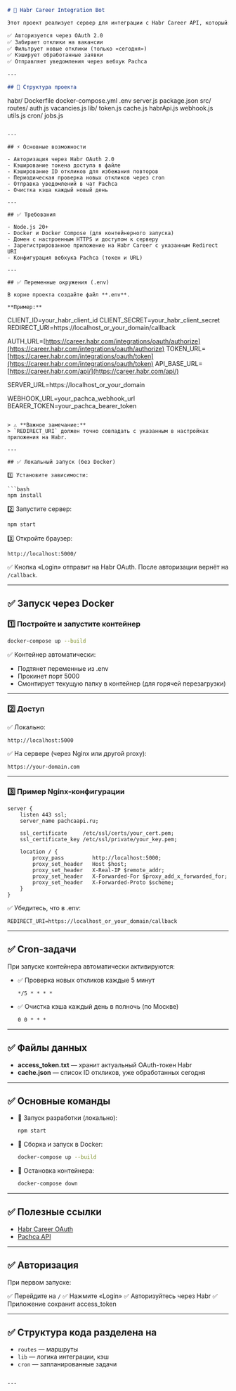 ```markdown
# 📌 Habr Career Integration Bot

Этот проект реализует сервер для интеграции с Habr Career API, который:

✅ Авторизуется через OAuth 2.0  
✅ Забирает отклики на вакансии  
✅ Фильтрует новые отклики (только «сегодня»)  
✅ Кэширует обработанные заявки  
✅ Отправляет уведомления через вебхук Pachca  

---

## 🚀 Структура проекта

```

habr/
  Dockerfile
  docker-compose.yml
  .env
  server.js
  package.json
  src/
    routes/
      auth.js
      vacancies.js
    lib/
      token.js
      cache.js
      habrApi.js
      webhook.js
      utils.js
    cron/
      jobs.js

```

---

## ⚡️ Основные возможности

- Авторизация через Habr OAuth 2.0
- Кэширование токена доступа в файле
- Кэширование ID откликов для избежания повторов
- Периодическая проверка новых откликов через cron
- Отправка уведомлений в чат Pachca
- Очистка кэша каждый новый день

---

## ✅ Требования

- Node.js 20+
- Docker и Docker Compose (для контейнерного запуска)
- Домен с настроенным HTTPS и доступом к серверу
- Зарегистрированное приложение на Habr Career с указанным Redirect URI
- Конфигурация вебхука Pachca (токен и URL)

---

## ✅ Переменные окружения (.env)

В корне проекта создайте файл **.env**.

**Пример:**

```

CLIENT\_ID=your\_habr\_client\_id
CLIENT\_SECRET=your\_habr\_client\_secret
REDIRECT\_URI=https\://localhost\_or\_your\_domain/callback

AUTH\_URL=[https://career.habr.com/integrations/oauth/authorize](https://career.habr.com/integrations/oauth/authorize)
TOKEN\_URL=[https://career.habr.com/integrations/oauth/token](https://career.habr.com/integrations/oauth/token)
API\_BASE\_URL=[https://career.habr.com/api/](https://career.habr.com/api/)

SERVER\_URL=https\://localhost\_or\_your\_domain

WEBHOOK\_URL=your\_pachca\_webhook\_url
BEARER\_TOKEN=your\_pachca\_bearer\_token

````

> ⚠️ **Важное замечание:**  
> `REDIRECT_URI` должен точно совпадать с указанным в настройках приложения на Habr.

---

## ✅ Локальный запуск (без Docker)

1️⃣ Установите зависимости:

```bash
npm install
````

2️⃣ Запустите сервер:

```bash
npm start
```

3️⃣ Откройте браузер:

```
http://localhost:5000/
```

✅ Кнопка «Login» отправит на Habr OAuth. После авторизации вернёт на `/callback`.

---

## ✅ Запуск через Docker

### 1️⃣ Постройте и запустите контейнер

```bash
docker-compose up --build
```

✅ Контейнер автоматически:

* Подтянет переменные из .env
* Прокинет порт 5000
* Смонтирует текущую папку в контейнер (для горячей перезагрузки)

---

### 2️⃣ Доступ

✅ Локально:

```
http://localhost:5000
```

✅ На сервере (через Nginx или другой proxy):

```
https://your-domain.com
```

---

### 3️⃣ Пример Nginx-конфигурации

```nginx
server {
    listen 443 ssl;
    server_name pachcaapi.ru;

    ssl_certificate     /etc/ssl/certs/your_cert.pem;
    ssl_certificate_key /etc/ssl/private/your_key.pem;

    location / {
        proxy_pass         http://localhost:5000;
        proxy_set_header   Host $host;
        proxy_set_header   X-Real-IP $remote_addr;
        proxy_set_header   X-Forwarded-For $proxy_add_x_forwarded_for;
        proxy_set_header   X-Forwarded-Proto $scheme;
    }
}
```

✅ Убедитесь, что в .env:

```
REDIRECT_URI=https://localhost_or_your_domain/callback
```

---

## ✅ Cron-задачи

При запуске контейнера автоматически активируются:

* ✅ Проверка новых откликов каждые 5 минут

  ```
  */5 * * * *
  ```
* ✅ Очистка кэша каждый день в полночь (по Москве)

  ```
  0 0 * * *
  ```

---

## ✅ Файлы данных

* **access\_token.txt** — хранит актуальный OAuth-токен Habr
* **cache.json** — список ID откликов, уже обработанных сегодня

---

## ✅ Основные команды

* 🔹 Запуск разработки (локально):

  ```bash
  npm start
  ```
* 🔹 Сборка и запуск в Docker:

  ```bash
  docker-compose up --build
  ```
* 🔹 Остановка контейнера:

  ```bash
  docker-compose down
  ```

---

## ✅ Полезные ссылки

* [Habr Career OAuth](https://career.habr.com/integrations)
* [Pachca API](https://api.pachca.com)

---

## ✅ Авторизация

При первом запуске:

✅ Перейдите на `/`
✅ Нажмите «Login»
✅ Авторизуйтесь через Habr
✅ Приложение сохранит access\_token

---

## ✅ Структура кода разделена на

* `routes` — маршруты
* `lib` — логика интеграции, кэш
* `cron` — запланированные задачи

```

---

